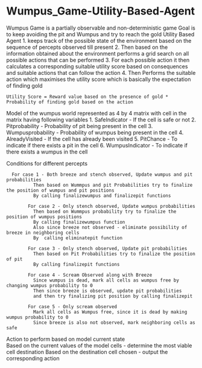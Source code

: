 # Wumpus_Game-Utility-Based-Agent

Wumpus Game is a partially observable and non-deterministic game
  Goal is to keep avoiding the pit and Wumpus and try to reach the gold
  Utility Based Agent 
    1. keeps track of the possible state of the environment based on the sequence of percepts observed till present
    2. Then based on the information obtained about the environment performs a grid search on all possible actions that can be performed
    3. For each possible action it then calculates a corresponding suitable utility score based on consequences and suitable actions that can follow the action
    4. Then Performs the suitable action which maximises the utility score which is basically the expectation of finding gold
    
    Utility Score = Reward value based on the presence of gold * Probability of finding gold based on the action

Model of the wumpus world represented as 4 by 4 matrix with cell in the matrix having following variables
			1. SafeIndicator - If the cell is safe or not
			2. Pitprobability - Probability of pit being present in the cell
			3. Wumpusprobability - Probability of wumpus being present in the cell
			4. AlreadyVisited - If the cell has already been visited
			5. PitChance - To indicate if there exists a pit in the cell
			6. WumpusIndicator - To indicate if there exists a wumpus in the cell

Conditions for different percepts
			
			
      For case 1 - Both breeze and stench observed, Update wumpus and pit probabilities
			  Then based on Wummpus and pit Probabilities try to finalize the position of wumpus and pit positions
			  By calling finalizewumpus and finalizepit functions
			
			For case 2 - Only stench observed, Update wumpus probabilities
			  Then based on Wummpus probability try to finalize the position of wumpus positions
			  By calling finalizewumpus function
			  Also since breeze not observed - eliminate possibility of breeze in neighboring cells
			  By  calling eliminatepit function

			For case 3 - Only stench observed, Update pit probabilities
			  Then based on Pit Probabilities try to finalize the position of pit
			  By calling finalizepit functions

			For case 4 - Scream Observed along with Breeze
			  Since wumpus is dead, mark all cells as wumpus free by changing wumpus probability to 0
			  Then since breeze is observed, update pit probabilities
			  and then try finalizing pit position by calling finalizepit

			For case 5 - Only scream observed
			  Mark all cells as Wumpus free, since it is dead by making wumpus probability to 0
			  Since breeze is also not observed, mark neighboring cells as safe
        
Action to perform based on model current state			
			Based on the current values of the model cells - determine the most viable cell destination
			Based on the destination cell chosen - output the corresponding action
